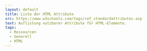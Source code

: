 ```yaml
---
layout: default
title: Liste der HTML Attribute
src: https://www.w3schools.com/tags/ref_standardattributes.asp
text: Auflistung nutzbarer Attribute für HTML-Elemente.
tags:
  - Ressourcen
  - Generell
  - HTML
---
```

